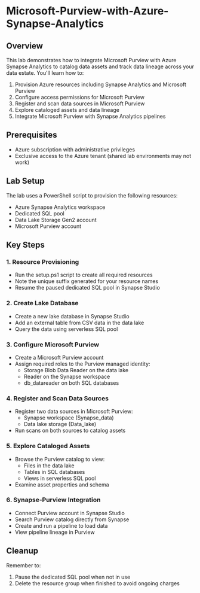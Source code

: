 # Microsoft-Purview-with-Azure-Synapse-Analytics

## Overview
This lab demonstrates how to integrate Microsoft Purview with Azure Synapse Analytics to catalog data assets and track data lineage across your data estate. You'll learn how to:

1. Provision Azure resources including Synapse Analytics and Microsoft Purview
2. Configure access permissions for Microsoft Purview
3. Register and scan data sources in Microsoft Purview
4. Explore cataloged assets and data lineage
5. Integrate Microsoft Purview with Synapse Analytics pipelines

## Prerequisites
- Azure subscription with administrative privileges
- Exclusive access to the Azure tenant (shared lab environments may not work)

## Lab Setup
The lab uses a PowerShell script to provision the following resources:
- Azure Synapse Analytics workspace
- Dedicated SQL pool
- Data Lake Storage Gen2 account
- Microsoft Purview account

## Key Steps

### 1. Resource Provisioning
- Run the setup.ps1 script to create all required resources
- Note the unique suffix generated for your resource names
- Resume the paused dedicated SQL pool in Synapse Studio

### 2. Create Lake Database
- Create a new lake database in Synapse Studio
- Add an external table from CSV data in the data lake
- Query the data using serverless SQL pool

### 3. Configure Microsoft Purview
- Create a Microsoft Purview account
- Assign required roles to the Purview managed identity:
  - Storage Blob Data Reader on the data lake
  - Reader on the Synapse workspace
  - db_datareader on both SQL databases

### 4. Register and Scan Data Sources
- Register two data sources in Microsoft Purview:
  - Synapse workspace (Synapse_data)
  - Data lake storage (Data_lake)
- Run scans on both sources to catalog assets

### 5. Explore Cataloged Assets
- Browse the Purview catalog to view:
  - Files in the data lake
  - Tables in SQL databases
  - Views in serverless SQL pool
- Examine asset properties and schema

### 6. Synapse-Purview Integration
- Connect Purview account in Synapse Studio
- Search Purview catalog directly from Synapse
- Create and run a pipeline to load data
- View pipeline lineage in Purview

## Cleanup
Remember to:
1. Pause the dedicated SQL pool when not in use
2. Delete the resource group when finished to avoid ongoing charges
